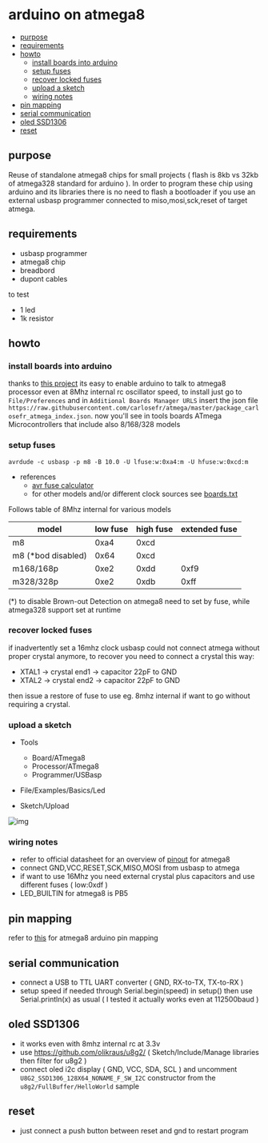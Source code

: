 # arduino on atmega8

<!-- TOC -->
* [purpose](#purpose)
* [requirements](#requirements)
* [howto](#howto)
  + [install boards into arduino](#install-boards-into-arduino)
  + [setup fuses](#setup-fuses)
  + [recover locked fuses](#recover-locked-fuses)
  + [upload a sketch](#upload-a-sketch)
  + [wiring notes](#wiring-notes)
* [pin mapping](#pin-mapping)
* [serial communication](#serial-communication)
* [oled SSD1306](#oled-ssd1306)
* [reset](#reset)
<!-- TOCEND -->

## purpose

Reuse of standalone atmega8 chips for small projects ( flash is 8kb vs 32kb of atmega328 standard for arduino ).
In order to program these chip using arduino and its libraries there is no need to flash a bootloader if you use an external usbasp programmer connected to miso,mosi,sck,reset of target atmega.

## requirements

- usbasp programmer
- atmega8 chip
- breadbord
- dupont cables

to test
- 1 led
- 1k resistor

## howto

### install boards into arduino

thanks to [this project](https://github.com/carlosefr/atmega) its easy to enable arduino to talk to atmega8 processor even at 8Mhz internal rc oscillator speed, to install just go to `File/Preferences` and in `Additional Boards Manager URLS` insert the json file `https://raw.githubusercontent.com/carlosefr/atmega/master/package_carlosefr_atmega_index.json`.
now you'll see in tools boards ATmega Microcontrollers that include also 8/168/328 models

### setup fuses

```
avrdude -c usbasp -p m8 -B 10.0 -U lfuse:w:0xa4:m -U hfuse:w:0xcd:m
```

- references
  - [avr fuse calculator](http://eleccelerator.com/fusecalc/fusecalc.php?chip=atmega8&LOW=A4&HIGH=CD)
  - for other models and/or different clock sources see [boards.txt](https://github.com/carlosefr/atmega/blob/master/avr/boards.txt)
  
Follows table of 8Mhz internal for various models

| **model** | **low fuse** | **high fuse** | **extended fuse** |
|---|---|---|---|
| m8 | 0xa4 | 0xcd | |
| m8 (*bod disabled) | 0x64 | 0xcd | |
| m168/168p | 0xe2 | 0xdd | 0xf9 |
| m328/328p | 0xe2 | 0xdb | 0xff |

(*) to disable Brown-out Detection on atmega8 need to set by fuse, while atmega328 support set at runtime

### recover locked fuses

if inadvertently set a 16mhz clock usbasp could not connect atmega without proper crystal anymore,
to recover you need to connect a crystal this way:
- XTAL1 -> crystal end1 -> capacitor 22pF to GND
- XTAL2 -> crystal end2 -> capacitor 22pF to GND

then issue a restore of fuse to use eg. 8mhz internal if want to go without requiring a crystal.

### upload a sketch

- Tools
  - Board/ATmega8
  - Processor/ATmega8
  - Programmer/USBasp

- File/Examples/Basics/Led
- Sketch/Upload

![img](/_files/atmega8-arduino-bootloaded.jpg)

### wiring notes

- refer to official datasheet for an overview of [pinout](http://ww1.microchip.com/downloads/en/DeviceDoc/Atmel-2486-8-bit-AVR-microcontroller-ATmega8_L_summary.pdf) for atmega8
- connect GND,VCC,RESET,SCK,MISO,MOSI from usbasp to atmega
- if want to use 16Mhz you need external crystal plus capacitors and use different fuses ( low:0xdf )
- LED_BUILTIN for atmega8 is PB5

## pin mapping

refer to [this](https://www.arduino.cc/en/Hacking/PinMapping) for atmega8 arduino pin mapping

## serial communication

- connect a USB to TTL UART converter ( GND, RX-to-TX, TX-to-RX )
- setup speed if needed through Serial.begin(speed) in setup() then use Serial.println(x) as usual ( I tested it actually works even at 112500baud )

## oled SSD1306

- it works even with 8mhz internal rc at 3.3v
- use https://github.com/olikraus/u8g2/ ( Sketch/Include/Manage libraries then filter for u8g2 )
- connect oled i2c display ( GND, VCC, SDA, SCL ) and uncomment `U8G2_SSD1306_128X64_NONAME_F_SW_I2C` constructor from the `u8g2/FullBuffer/HelloWorld` sample

## reset

- just connect a push button between reset and gnd to restart program
